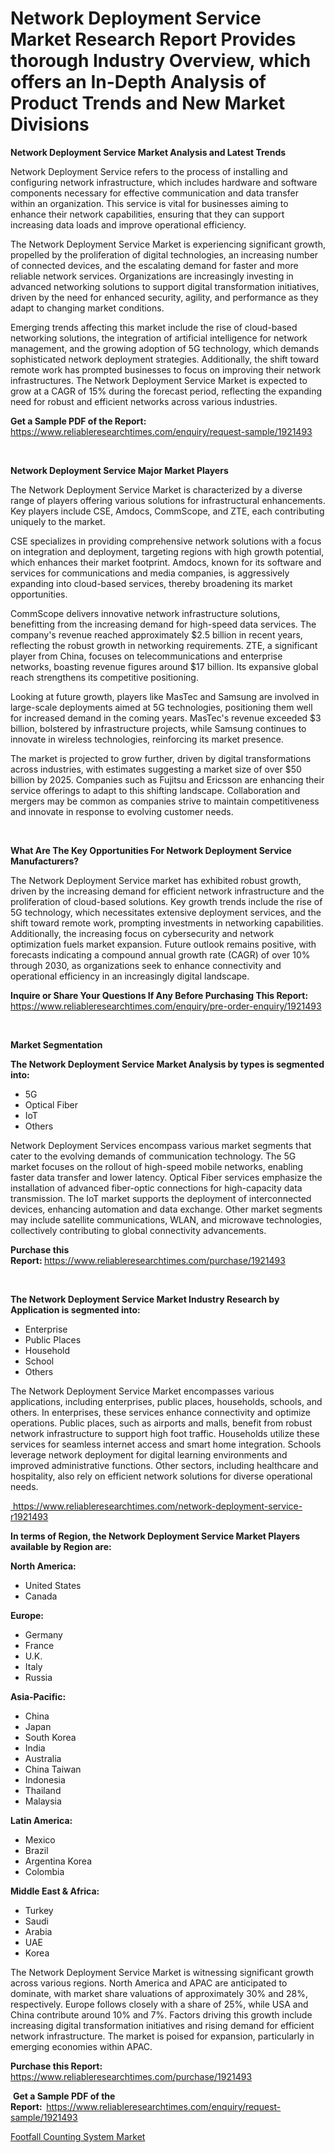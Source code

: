 <p><h1>Network Deployment Service Market Research Report Provides thorough Industry Overview, which offers an In-Depth Analysis of Product Trends and New Market Divisions</h1></p><p><strong>Network Deployment Service Market Analysis and Latest Trends</strong></p>
<p><p>Network Deployment Service refers to the process of installing and configuring network infrastructure, which includes hardware and software components necessary for effective communication and data transfer within an organization. This service is vital for businesses aiming to enhance their network capabilities, ensuring that they can support increasing data loads and improve operational efficiency.</p><p>The Network Deployment Service Market is experiencing significant growth, propelled by the proliferation of digital technologies, an increasing number of connected devices, and the escalating demand for faster and more reliable network services. Organizations are increasingly investing in advanced networking solutions to support digital transformation initiatives, driven by the need for enhanced security, agility, and performance as they adapt to changing market conditions.</p><p>Emerging trends affecting this market include the rise of cloud-based networking solutions, the integration of artificial intelligence for network management, and the growing adoption of 5G technology, which demands sophisticated network deployment strategies. Additionally, the shift toward remote work has prompted businesses to focus on improving their network infrastructures. The Network Deployment Service Market is expected to grow at a CAGR of 15% during the forecast period, reflecting the expanding need for robust and efficient networks across various industries.</p></p>
<p><strong>Get a Sample PDF of the Report:&nbsp;</strong> <a href="https://www.reliableresearchtimes.com/enquiry/request-sample/1921493?utm_campaign=2624&utm_medium=2&utm_source=Github&utm_content=ia&utm_term=10032025&utm_id=network-deployment-service">https://www.reliableresearchtimes.com/enquiry/request-sample/1921493</a></p>
<p>&nbsp;</p>
<p><strong>Network Deployment Service Major Market Players</strong></p>
<p><p>The Network Deployment Service Market is characterized by a diverse range of players offering various solutions for infrastructural enhancements. Key players include CSE, Amdocs, CommScope, and ZTE, each contributing uniquely to the market. </p><p>CSE specializes in providing comprehensive network solutions with a focus on integration and deployment, targeting regions with high growth potential, which enhances their market footprint. Amdocs, known for its software and services for communications and media companies, is aggressively expanding into cloud-based services, thereby broadening its market opportunities. </p><p>CommScope delivers innovative network infrastructure solutions, benefitting from the increasing demand for high-speed data services. The company's revenue reached approximately $2.5 billion in recent years, reflecting the robust growth in networking requirements. ZTE, a significant player from China, focuses on telecommunications and enterprise networks, boasting revenue figures around $17 billion. Its expansive global reach strengthens its competitive positioning.</p><p>Looking at future growth, players like MasTec and Samsung are involved in large-scale deployments aimed at 5G technologies, positioning them well for increased demand in the coming years. MasTec's revenue exceeded $3 billion, bolstered by infrastructure projects, while Samsung continues to innovate in wireless technologies, reinforcing its market presence.</p><p>The market is projected to grow further, driven by digital transformations across industries, with estimates suggesting a market size of over $50 billion by 2025. Companies such as Fujitsu and Ericsson are enhancing their service offerings to adapt to this shifting landscape. Collaboration and mergers may be common as companies strive to maintain competitiveness and innovate in response to evolving customer needs.</p></p>
<p>&nbsp;</p>
<p><strong>What Are The Key Opportunities For Network Deployment Service Manufacturers?</strong></p>
<p><p>The Network Deployment Service market has exhibited robust growth, driven by the increasing demand for efficient network infrastructure and the proliferation of cloud-based solutions. Key growth trends include the rise of 5G technology, which necessitates extensive deployment services, and the shift toward remote work, prompting investments in networking capabilities. Additionally, the increasing focus on cybersecurity and network optimization fuels market expansion. Future outlook remains positive, with forecasts indicating a compound annual growth rate (CAGR) of over 10% through 2030, as organizations seek to enhance connectivity and operational efficiency in an increasingly digital landscape.</p></p>
<p><strong>Inquire or Share Your Questions If Any Before Purchasing This Report:</strong> <a href="https://www.reliableresearchtimes.com/enquiry/pre-order-enquiry/1921493?utm_campaign=2624&utm_medium=2&utm_source=Github&utm_content=ia&utm_term=10032025&utm_id=network-deployment-service">https://www.reliableresearchtimes.com/enquiry/pre-order-enquiry/1921493</a></p>
<p>&nbsp;</p>
<p><strong>Market Segmentation</strong></p>
<p><strong>The Network Deployment Service Market Analysis by types is segmented into:</strong></p>
<p><ul><li>5G</li><li>Optical Fiber</li><li>IoT</li><li>Others</li></ul></p>
<p><p>Network Deployment Services encompass various market segments that cater to the evolving demands of communication technology. The 5G market focuses on the rollout of high-speed mobile networks, enabling faster data transfer and lower latency. Optical Fiber services emphasize the installation of advanced fiber-optic connections for high-capacity data transmission. The IoT market supports the deployment of interconnected devices, enhancing automation and data exchange. Other market segments may include satellite communications, WLAN, and microwave technologies, collectively contributing to global connectivity advancements.</p></p>
<p><strong>Purchase this Report:&nbsp;</strong><a href="https://www.reliableresearchtimes.com/purchase/1921493?utm_campaign=2624&utm_medium=2&utm_source=Github&utm_content=ia&utm_term=10032025&utm_id=network-deployment-service">https://www.reliableresearchtimes.com/purchase/1921493</a></p>
<p>&nbsp;</p>
<p><strong>The Network Deployment Service Market Industry Research by Application is segmented into:</strong></p>
<p><ul><li>Enterprise</li><li>Public Places</li><li>Household</li><li>School</li><li>Others</li></ul></p>
<p><p>The Network Deployment Service Market encompasses various applications, including enterprises, public places, households, schools, and others. In enterprises, these services enhance connectivity and optimize operations. Public places, such as airports and malls, benefit from robust network infrastructure to support high foot traffic. Households utilize these services for seamless internet access and smart home integration. Schools leverage network deployment for digital learning environments and improved administrative functions. Other sectors, including healthcare and hospitality, also rely on efficient network solutions for diverse operational needs.</p></p>
<p><a href="https://www.reliableresearchtimes.com/network-deployment-service-r1921493?utm_campaign=2624&utm_medium=2&utm_source=Github&utm_content=ia&utm_term=10032025&utm_id=network-deployment-service">&nbsp;https://www.reliableresearchtimes.com/network-deployment-service-r1921493</a></p>
<p><strong>In terms of Region, the Network Deployment Service Market Players available by Region are:</strong></p>
<p>
    <p> <strong> North America: </strong>
        <ul>
            <li>United States</li>
            <li>Canada</li>
        </ul>
        </p> 
    <p> <strong> Europe: </strong>
        <ul>
            <li>Germany</li>
            <li>France</li>
            <li>U.K.</li>
            <li>Italy</li>
            <li>Russia</li>
        </ul>
        </p> 
    <p> <strong> Asia-Pacific: </strong>
        <ul>
            <li>China</li>
            <li>Japan</li>
            <li>South Korea</li>
            <li>India</li>
            <li>Australia</li>
            <li>China Taiwan</li>
            <li>Indonesia</li>
            <li>Thailand</li>
            <li>Malaysia</li>
        </ul>
        </p> 
    <p> <strong> Latin America: </strong>
        <ul>
            <li>Mexico</li>
            <li>Brazil</li>
            <li>Argentina Korea</li>
            <li>Colombia</li>
        </ul>
        </p> 
    <p> <strong> Middle East & Africa: </strong>
        <ul>
            <li>Turkey</li>
            <li>Saudi</li>
            <li>Arabia</li>
            <li>UAE</li>
            <li>Korea</li>
        </ul>
    </p>
    </p>
<p><p>The Network Deployment Service Market is witnessing significant growth across various regions. North America and APAC are anticipated to dominate, with market share valuations of approximately 30% and 28%, respectively. Europe follows closely with a share of 25%, while USA and China contribute around 10% and 7%. Factors driving this growth include increasing digital transformation initiatives and rising demand for efficient network infrastructure. The market is poised for expansion, particularly in emerging economies within APAC.</p></p>
<p><strong>Purchase this Report: </strong><a href="https://www.reliableresearchtimes.com/purchase/1921493?utm_campaign=2624&utm_medium=2&utm_source=Github&utm_content=ia&utm_term=10032025&utm_id=network-deployment-service">https://www.reliableresearchtimes.com/purchase/1921493</a></p>
<p>&nbsp;<strong>Get a Sample PDF of the Report:&nbsp;&nbsp;</strong><a href="https://www.reliableresearchtimes.com/enquiry/request-sample/1921493?utm_campaign=2624&utm_medium=2&utm_source=Github&utm_content=ia&utm_term=10032025&utm_id=network-deployment-service">https://www.reliableresearchtimes.com/enquiry/request-sample/1921493</a></p>
<p><strong></strong></p>
<p><p><a href="https://github.com/mayabungard8092/Market-Research-Report-List-1/blob/main/footfall-counting-system-market.md?utm_campaign=2624&utm_medium=2&utm_source=Github&utm_content=ia&utm_term=10032025&utm_id=network-deployment-service">Footfall Counting System Market</a></p></p>